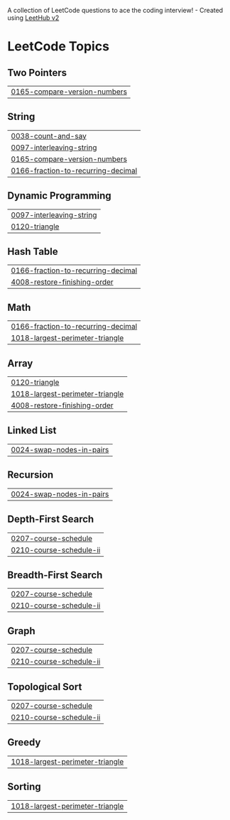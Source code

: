 A collection of LeetCode questions to ace the coding interview! - Created using [LeetHub v2](https://github.com/arunbhardwaj/LeetHub-2.0)
<!---LeetCode Topics Start-->
# LeetCode Topics
## Two Pointers
|  |
| ------- |
| [0165-compare-version-numbers](https://github.com/Karthikeyan-ashok/Problem_solving/tree/master/0165-compare-version-numbers) |
## String
|  |
| ------- |
| [0038-count-and-say](https://github.com/Karthikeyan-ashok/Problem_solving/tree/master/0038-count-and-say) |
| [0097-interleaving-string](https://github.com/Karthikeyan-ashok/Problem_solving/tree/master/0097-interleaving-string) |
| [0165-compare-version-numbers](https://github.com/Karthikeyan-ashok/Problem_solving/tree/master/0165-compare-version-numbers) |
| [0166-fraction-to-recurring-decimal](https://github.com/Karthikeyan-ashok/Problem_solving/tree/master/0166-fraction-to-recurring-decimal) |
## Dynamic Programming
|  |
| ------- |
| [0097-interleaving-string](https://github.com/Karthikeyan-ashok/Problem_solving/tree/master/0097-interleaving-string) |
| [0120-triangle](https://github.com/Karthikeyan-ashok/Problem_solving/tree/master/0120-triangle) |
## Hash Table
|  |
| ------- |
| [0166-fraction-to-recurring-decimal](https://github.com/Karthikeyan-ashok/Problem_solving/tree/master/0166-fraction-to-recurring-decimal) |
| [4008-restore-finishing-order](https://github.com/Karthikeyan-ashok/Problem_solving/tree/master/4008-restore-finishing-order) |
## Math
|  |
| ------- |
| [0166-fraction-to-recurring-decimal](https://github.com/Karthikeyan-ashok/Problem_solving/tree/master/0166-fraction-to-recurring-decimal) |
| [1018-largest-perimeter-triangle](https://github.com/Karthikeyan-ashok/Problem_solving/tree/master/1018-largest-perimeter-triangle) |
## Array
|  |
| ------- |
| [0120-triangle](https://github.com/Karthikeyan-ashok/Problem_solving/tree/master/0120-triangle) |
| [1018-largest-perimeter-triangle](https://github.com/Karthikeyan-ashok/Problem_solving/tree/master/1018-largest-perimeter-triangle) |
| [4008-restore-finishing-order](https://github.com/Karthikeyan-ashok/Problem_solving/tree/master/4008-restore-finishing-order) |
## Linked List
|  |
| ------- |
| [0024-swap-nodes-in-pairs](https://github.com/Karthikeyan-ashok/Problem_solving/tree/master/0024-swap-nodes-in-pairs) |
## Recursion
|  |
| ------- |
| [0024-swap-nodes-in-pairs](https://github.com/Karthikeyan-ashok/Problem_solving/tree/master/0024-swap-nodes-in-pairs) |
## Depth-First Search
|  |
| ------- |
| [0207-course-schedule](https://github.com/Karthikeyan-ashok/Problem_solving/tree/master/0207-course-schedule) |
| [0210-course-schedule-ii](https://github.com/Karthikeyan-ashok/Problem_solving/tree/master/0210-course-schedule-ii) |
## Breadth-First Search
|  |
| ------- |
| [0207-course-schedule](https://github.com/Karthikeyan-ashok/Problem_solving/tree/master/0207-course-schedule) |
| [0210-course-schedule-ii](https://github.com/Karthikeyan-ashok/Problem_solving/tree/master/0210-course-schedule-ii) |
## Graph
|  |
| ------- |
| [0207-course-schedule](https://github.com/Karthikeyan-ashok/Problem_solving/tree/master/0207-course-schedule) |
| [0210-course-schedule-ii](https://github.com/Karthikeyan-ashok/Problem_solving/tree/master/0210-course-schedule-ii) |
## Topological Sort
|  |
| ------- |
| [0207-course-schedule](https://github.com/Karthikeyan-ashok/Problem_solving/tree/master/0207-course-schedule) |
| [0210-course-schedule-ii](https://github.com/Karthikeyan-ashok/Problem_solving/tree/master/0210-course-schedule-ii) |
## Greedy
|  |
| ------- |
| [1018-largest-perimeter-triangle](https://github.com/Karthikeyan-ashok/Problem_solving/tree/master/1018-largest-perimeter-triangle) |
## Sorting
|  |
| ------- |
| [1018-largest-perimeter-triangle](https://github.com/Karthikeyan-ashok/Problem_solving/tree/master/1018-largest-perimeter-triangle) |
<!---LeetCode Topics End-->